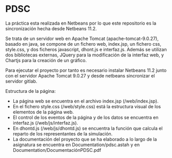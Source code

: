 # PDSC

La práctica esta realizada en Netbeans por lo que este repositorio es la sincronización hecha desde Netbeans 11.2.

Se trata de un servidor web en Apache Tomcat (apache-tomcat-9.0.27), basado en java, se compone de un fichero web, index.jsp, un fichero css, style.css, y dos ficheros javascript, dhont.js e interfaz.js. Además se utilizan dos bibliotecas externas, JQuery para la modificación de la interfaz web, y Chartjs para la creación de un gráfico.

Para ejecutar el proyecto por tanto es necesario instalar Netbeans 11.2 junto con el servidor Apache Tomcat 9.0.27 y desde netbeans sincronizar el servidor gitlab.

Estructura de la página:
-   La página web se encuentra en el archivo index.jsp (/web/index.jsp).
-   En el fichero style.css (/web/style.css) está la estructura visual de los elementos de la página web.
-   El control de los eventos de la página y de los datos se encuentra en interfaz.js (/web/js/interfaz.js).
-   En dhontd.js (/web/js/dhontd.js) se encuentra la función que calcula el reparto de los representantes de la simulación.
-   La documentación del proyecto que se ha elaborado a lo largo de la asignatura se encuentra en Documentation/pdsc.astah y en Documentation/DocumentaciónPDSC.pdf
